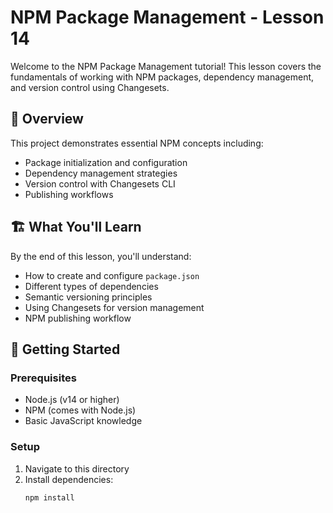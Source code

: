 # NPM Package Management - Lesson 14

Welcome to the NPM Package Management tutorial! This lesson covers the fundamentals of working with NPM packages, dependency management, and version control using Changesets.

## 🎯 Overview

This project demonstrates essential NPM concepts including:
- Package initialization and configuration
- Dependency management strategies
- Version control with Changesets CLI
- Publishing workflows

## 🏗️ What You'll Learn

By the end of this lesson, you'll understand:
- How to create and configure `package.json`
- Different types of dependencies
- Semantic versioning principles
- Using Changesets for version management
- NPM publishing workflow

## 🚀 Getting Started

### Prerequisites
- Node.js (v14 or higher)
- NPM (comes with Node.js)
- Basic JavaScript knowledge

### Setup
1. Navigate to this directory
2. Install dependencies:
   ```bash
   npm install
   ```
